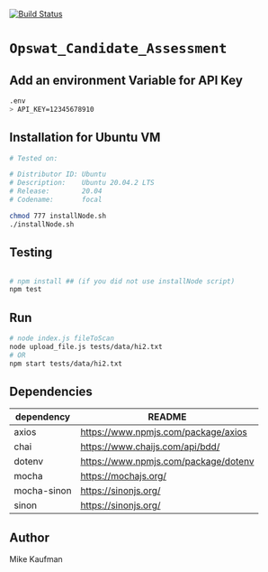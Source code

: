 [![Build Status](https://www.travis-ci.com/mikeck1/Opswat_Candidate_Assessment.svg?branch=main)](https://www.travis-ci.com/mikeck1/Opswat_Candidate_Assessment)


# `Opswat_Candidate_Assessment`

## Add an environment Variable for API Key
```bash
.env
> API_KEY=12345678910
```

## Installation for Ubuntu VM
```bash
# Tested on:

# Distributor ID: Ubuntu
# Description:    Ubuntu 20.04.2 LTS
# Release:        20.04
# Codename:       focal

chmod 777 installNode.sh
./installNode.sh
```

## Testing
```bash

# npm install ## (if you did not use installNode script)
npm test
```

## Run
```bash
# node index.js fileToScan
node upload_file.js tests/data/hi2.txt 
# OR
npm start tests/data/hi2.txt 
```

## Dependencies 

| dependency | README |
| ------ | ------ |
| axios | https://www.npmjs.com/package/axios |
| chai | https://www.chaijs.com/api/bdd/ |
| dotenv | https://www.npmjs.com/package/dotenv |
| mocha | https://mochajs.org/ |
| mocha-sinon | https://sinonjs.org/ |
| sinon | https://sinonjs.org/ |

## Author
Mike Kaufman
